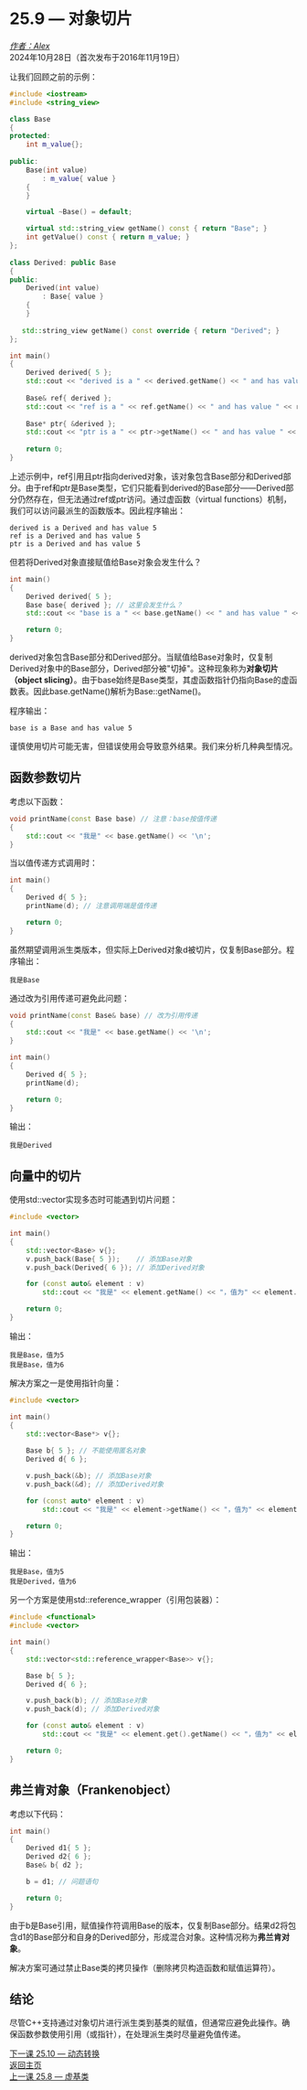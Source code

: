 25.9 — 对象切片  
======================

[*作者：Alex*](https://www.learncpp.com/author/Alex/ "查看 Alex 的所有文章")  
2024年10月28日（首次发布于2016年11月19日）  

让我们回顾之前的示例：  

```cpp
#include <iostream>
#include <string_view>

class Base
{
protected:
    int m_value{};
 
public:
    Base(int value)
        : m_value{ value }
    {
    }

    virtual ~Base() = default;

    virtual std::string_view getName() const { return "Base"; }
    int getValue() const { return m_value; }
};
 
class Derived: public Base
{
public:
    Derived(int value)
        : Base{ value }
    {
    }
 
   std::string_view getName() const override { return "Derived"; }
};

int main()
{
    Derived derived{ 5 };
    std::cout << "derived is a " << derived.getName() << " and has value " << derived.getValue() << '\n';
 
    Base& ref{ derived };
    std::cout << "ref is a " << ref.getName() << " and has value " << ref.getValue() << '\n';
 
    Base* ptr{ &derived };
    std::cout << "ptr is a " << ptr->getName() << " and has value " << ptr->getValue() << '\n';
 
    return 0;
}
```  

上述示例中，ref引用且ptr指向derived对象，该对象包含Base部分和Derived部分。由于ref和ptr是Base类型，它们只能看到derived的Base部分——Derived部分仍然存在，但无法通过ref或ptr访问。通过虚函数（virtual functions）机制，我们可以访问最派生的函数版本。因此程序输出：  

```
derived is a Derived and has value 5
ref is a Derived and has value 5
ptr is a Derived and has value 5
```  

但若将Derived对象直接赋值给Base对象会发生什么？  

```cpp
int main()
{
    Derived derived{ 5 };
    Base base{ derived }; // 这里会发生什么？
    std::cout << "base is a " << base.getName() << " and has value " << base.getValue() << '\n';

    return 0;
}
```  

derived对象包含Base部分和Derived部分。当赋值给Base对象时，仅复制Derived对象中的Base部分，Derived部分被"切掉"。这种现象称为**对象切片（object slicing）**。由于base始终是Base类型，其虚函数指针仍指向Base的虚函数表。因此base.getName()解析为Base::getName()。  

程序输出：  
```
base is a Base and has value 5
```  

谨慎使用切片可能无害，但错误使用会导致意外结果。我们来分析几种典型情况。  

函数参数切片  
----------------  

考虑以下函数：  

```cpp
void printName(const Base base) // 注意：base按值传递
{
    std::cout << "我是" << base.getName() << '\n';
}
```  

当以值传递方式调用时：  

```cpp
int main()
{
    Derived d{ 5 };
    printName(d); // 注意调用端是值传递

    return 0;
}
```  

虽然期望调用派生类版本，但实际上Derived对象d被切片，仅复制Base部分。程序输出：  
```
我是Base
```  

通过改为引用传递可避免此问题：  

```cpp
void printName(const Base& base) // 改为引用传递
{
    std::cout << "我是" << base.getName() << '\n';
}

int main()
{
    Derived d{ 5 };
    printName(d);

    return 0;
}
```  

输出：  
```
我是Derived
```  

向量中的切片  
----------------  

使用std::vector实现多态时可能遇到切片问题：  

```cpp
#include <vector>

int main()
{
	std::vector<Base> v{};
	v.push_back(Base{ 5 });    // 添加Base对象
	v.push_back(Derived{ 6 }); // 添加Derived对象

	for (const auto& element : v)
		std::cout << "我是" << element.getName() << "，值为" << element.getValue() << '\n';

	return 0;
}
```  

输出：  
```
我是Base，值为5
我是Base，值为6
```  

解决方案之一是使用指针向量：  

```cpp
#include <vector>

int main()
{
	std::vector<Base*> v{};
	
	Base b{ 5 }; // 不能使用匿名对象
	Derived d{ 6 };

	v.push_back(&b); // 添加Base对象
	v.push_back(&d); // 添加Derived对象

	for (const auto* element : v)
		std::cout << "我是" << element->getName() << "，值为" << element->getValue() << '\n';

	return 0;
}
```  

输出：  
```
我是Base，值为5
我是Derived，值为6
```  

另一个方案是使用std::reference_wrapper（引用包装器）：  

```cpp
#include <functional>
#include <vector>

int main()
{
	std::vector<std::reference_wrapper<Base>> v{};

	Base b{ 5 };
	Derived d{ 6 };

	v.push_back(b); // 添加Base对象
	v.push_back(d); // 添加Derived对象

	for (const auto& element : v)
		std::cout << "我是" << element.get().getName() << "，值为" << element.get().getValue() << '\n';

	return 0;
}
```  

弗兰肯对象（Frankenobject）  
----------------  

考虑以下代码：  

```cpp
int main()
{
    Derived d1{ 5 };
    Derived d2{ 6 };
    Base& b{ d2 };

    b = d1; // 问题语句

    return 0;
}
```  

由于b是Base引用，赋值操作符调用Base的版本，仅复制Base部分。结果d2将包含d1的Base部分和自身的Derived部分，形成混合对象。这种情况称为**弗兰肯对象**。  

解决方案可通过禁止Base类的拷贝操作（删除拷贝构造函数和赋值运算符）。  

结论  
----------------  

尽管C++支持通过对象切片进行派生类到基类的赋值，但通常应避免此操作。确保函数参数使用引用（或指针），在处理派生类时尽量避免值传递。  

[下一课 25.10 — 动态转换](Chapter-25/lesson25.10-dynamic-casting.md)  
[返回主页](/)  
[上一课 25.8 — 虚基类](Chapter-25/lesson25.8-virtual-base-classes.md)